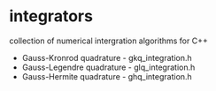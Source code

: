 # integrators
collection of numerical intergration algorithms for C++

  * Gauss-Kronrod quadrature - gkq_integration.h
  * Gauss-Legendre quadrature - glq_integration.h
  * Gauss-Hermite quadrature - ghq_integration.h

